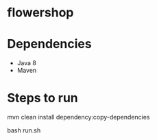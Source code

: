 # flowershop


# Dependencies

* Java 8
* Maven

# Steps to run

mvn clean install dependency:copy-dependencies 

bash run.sh
